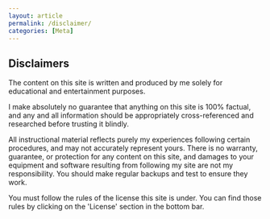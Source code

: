 ```yaml
---
layout: article
permalink: /disclaimer/
categories: [Meta]
---
```


## Disclaimers

The content on this site is written and produced by me solely for educational and entertainment purposes.

I make absolutely no guarantee that anything on this site is 100% factual, and any and all information should be appropriately cross-referenced and researched before trusting it blindly.

All instructional material reflects purely my experiences following certain procedures, and may not accurately represent yours. There is no warranty, guarantee, or protection for any content on this site, and damages to your equipment and software resulting from following my site are not my responsibility. You should make regular backups and test to ensure they work.

You must follow the rules of the license this site is under. You can find those rules by clicking on the 'License' section in the bottom bar.